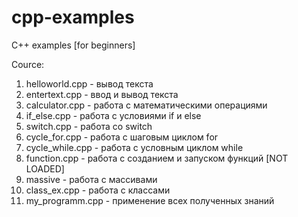 # cpp-examples
C++ examples [for beginners]

  Cource:
1. helloworld.cpp - вывод текста
2. entertext.cpp - ввод и вывод текста
3. calculator.cpp - работа с математическими операциями
4. if_else.cpp - работа с условиями if и else
5. switch.cpp - работа со switch
6. cycle_for.cpp - работа с шаговым циклом for
7. cycle_while.cpp - работа с условным циклом while
8. function.cpp - работа с созданием и запуском функций [NOT LOADED]
9. massive - работа с массивами
10. class_ex.cpp - работа с классами
11. my_programm.cpp - применение всех полученных знаний
